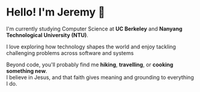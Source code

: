 # Hello! I'm Jeremy 🚀

I'm currently studying Computer Science at **UC Berkeley** and **Nanyang Technological University (NTU)**.  

I love exploring how technology shapes the world and enjoy tackling challenging problems across software and systems

Beyond code, you'll probably find me **hiking**, **travelling**, or **cooking something new**.  
I believe in Jesus, and that faith gives meaning and grounding to everything I do.

